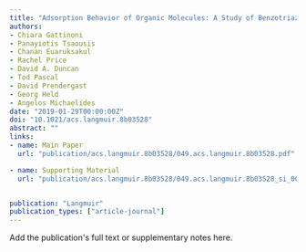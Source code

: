 ```yaml
---
title: "Adsorption Behavior of Organic Molecules: A Study of Benzotriazole on Cu(111) with Spectroscopic and Theoretical Methods"
authors:
- Chiara Gattinoni
- Panayiotis Tsaousis
- Chanan Euaruksakul
- Rachel Price
- David A. Duncan
- Tod Pascal
- David Prendergast
- Georg Held
- Angelos Michaelides
date: "2019-01-29T00:00:00Z"
doi: "10.1021/acs.langmuir.8b03528"
abstract: ""
links:
- name: Main Paper
  url: "publication/acs.langmuir.8b03528/049.acs.langmuir.8b03528.pdf"

- name: Supporting Material
  url: "publication/acs.langmuir.8b03528/049.acs.langmuir.8b03528_si_001.pdf"


publication: "Langmuir"
publication_types: ["article-journal"]
---
```


Add the publication's full text or supplementary notes here.
